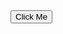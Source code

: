 <html>
<body>
<button id="myButton">Click Me</button>
<script type='text/javascript'>
	function initEmbeddedMessaging() {
		try {
			console.log('::$$::', embeddedservice_bootstrap);
			embeddedservice_bootstrap.settings.language = 'en_US'; // For example, enter 'en' or 'en-US'

			embeddedservice_bootstrap.init(
				'00Dce000001LoFm',
				'Web_Chat',
				'https://pflms--qa.sandbox.my.site.com/ESWWebChat1739454676991',
				{
					scrt2URL: 'https://pflms--qa.sandbox.my.salesforce-scrt.com'
				}
			);
			hideNotificationArea();
		} catch (err) {
			console.error('Error loading Embedded Messaging: ', err);
		}
	};

	document.addEventListener('DOMContentLoaded', function() {
      hideNotificationArea();
    });

	function hideNotificationArea(){
		try {
			const chatElement = document.getElementById('embedded-messaging');
                        console.log('::$$chatElement::', chatElement);
                        const dd = document.getElementById('embeddedMessagingSiteContextFrame');
                        console.log('::$$dd::', dd);
                        // Add event listener
                       chatElement.addEventListener('click', function() {
                             alert('Button clicked! Heading says: ' , chatElement);
                       });
			
		} catch (err) {
			console.error('Error loading Embedded Messaging: ', err);
		}
	};


document.getElementById('formSubmitButton-23').addEventListener('click', function() {
      hideNotificationArea();
    });
</script>
<script type='text/javascript' src='https://pflms--qa.sandbox.my.site.com/ESWWebChat1739454676991/assets/js/bootstrap.min.js' onload='initEmbeddedMessaging()' onreadystatechange='hideNotificationArea()'></script>

</body>
</html>
